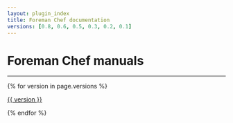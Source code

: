 ```yaml
---
layout: plugin_index
title: Foreman Chef documentation
versions: [0.8, 0.6, 0.5, 0.3, 0.2, 0.1]
---
```


# Foreman Chef manuals
-----------------------------

<div class='row plugin-manual'>
    {% for version in page.versions %}
	<div class='col-md-4 center'>
		<a href="plugins/foreman_chef/{{ version }}/index.html" class="btn-doc btn">
			<i class="fa fa-newspaper-o"></i>
			<p id='manual'>{{ version }}</p>
		</a>
	</div>
    {% endfor %}
</div>
